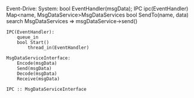 Event-Drive:
    System:
        bool EventHandler(msgData);
        IPC ipc(EventHandler)
        Map<name, MsgDataService>MsgDataServices 
        bool SendTo(name, data)
            search MsgDataServices => msgDataService->send()

    IPC(EventHandler):
        queue_in
        bool Start()
            thread_in(EventHandler)

    MsgDataServiceInterface:
        Encode(msgData)
        Send(msgData)
        Decode(msgData)
        Receive(msgData)
    
    IPC :: MsgDataServiceInterface

